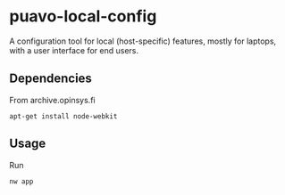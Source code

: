 puavo-local-config
==================

A configuration tool for local (host-specific) features, mostly for laptops,
with a user interface for end users.

## Dependencies

From archive.opinsys.fi

    apt-get install node-webkit

## Usage

Run

    nw app
